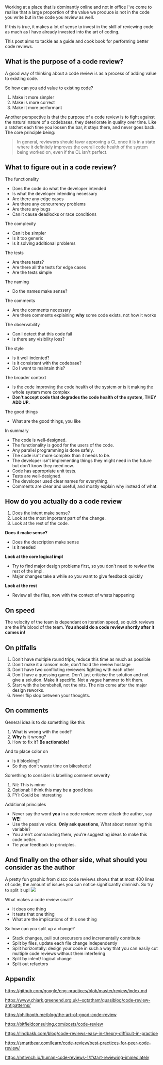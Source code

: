 Working at a place that is dominantly online and not in office I've come to realise that a large proportion of the value we produce is not in the code you write but in the code you review as well.

If this is true, it makes a lot of sense to invest in the skill of reviewing code as much as I have already invested into the art of coding.

This post aims to tackle as a guide and cook book for performing better code reviews.

## What is the purpose of a code review?
A good way of thinking about a code review is as a process of adding value to existing code.

So how can you add value to existing code?
1. Make it more simpler
2. Make is more correct
3. Make it more performant

Another perspective is that the purpose of a code review is to fight against the natural nature of a codebases, they deteriorate in quality over time. Like a ratchet each time you loosen the bar, it stays there, and never goes back. The core principle being:

>  In general, reviewers should favor approving a CL once it is in a state where it definitely improves the overall code health of the system being worked on, even if the CL isn't perfect.

## What to figure out in a code review?

The functionality
- Does the code do what the developer intended
- Is what the developer intending necessary
- Are there any edge cases
- Are there any concurrency problems
- Are there any bugs
- Can it cause deadlocks or race conditions

The complexity
- Can it be simpler
- Is it too generic
- Is it solving additional problems

The tests
- Are there tests?
- Are there all the tests for edge cases
- Are the tests simple

The naming
- Do the names make sense?

The comments
- Are the comments necessary
- Are there comments explaining **why** some code exists, not how it works

The observability
- Can I detect that this code fail
- Is there any visibility loss?

The style
- Is it well indented?
- Is it consistent with the codebase?
- Do I want to maintain this?

The broader context
- Is the code improving the code health of the system or is it making the whole system more complex
- **Don't accept code that degrades the code health of the system, THEY ADD UP.**

The good things
- What are the good things, you like

In summary
- The code is well-designed.
- The functionality is good for the users of the code.
- Any parallel programming is done safely.
- The code isn't more complex than it needs to be.
- The developer isn't implementing things they might need in the future but don't know they need now.
- Code has appropriate unit tests.
- Tests are well-designed.
- The developer used clear names for everything.
- Comments are clear and useful, and mostly explain why instead of what.

## How do you actually do a code review

1. Does the intent make sense?
2. Look at the most important part of the change.
3. Look at the rest of the code.


**Does it make sense?**
- Does the description make sense
- Is it needed

**Look at the core logical impl**
- Try to find major design problems first, so you don't need to review the rest of the impl.
- Major changes take a while so you want to give feedback quickly

**Look at the rest**
- Review all the files, now with the context of whats happening

## On speed
The velocity of the team is dependant on iteration speed, so quick reviews are the life blood of the team. **You should do a code review shortly after it comes in!**

## On pitfalls
1. Don't have multiple round trips, reduce this time as much as possible
2. Don't make it a ransom note, don't hold the review hostage
3. Don't have two conflicting reviewers fighting with each other
4. Don't have a guessing game. Don't just criticise the solution and not give a solution. Make it specific. Not a vague hammer to hit them.
5. Start with the bombshell, not the nits. The nits come after the major design reworks.
6. Never flip slop between your thoughts.


## On comments

General idea is to do something like this
1. What is wrong with the code?
2. **Why** is it wrong?
3. How to fix it? **Be actionable!**

And to place color on
- Is it blocking?
- So they don't waste time on bikesheds!

Something to consider is labelling comment severity
1. Nit: This is minor
2. Optional: I think this may be a good idea
3. FYI: Could be interesting

Additional principles
- Never say the word **you** in a code review: never attack the author, say **WE**!
- Use the passive voice. **Only ask questions**, What about renaming this variable?
- You aren't commanding them, you're suggesting ideas to make this code better.
- Tie your feedback to principles.

## And finally on the other side, what should you consider as the author

A pretty fun graphic from cisco code reviews shows that at most 400 lines of code, the amount of issues you can notice significantly diminish. So try to split it up!
![](https://static1.smartbear.co/smartbear/media/images/product/collaborator/code-review-best-practices-figure-01.gif)

What makes a code review small?
- It does one thing
- It tests that one thing
- What are the implications of this one thing

So how can you split up a change?
- Stack changes, pull out precursors and incrementally contribute
- Split by files, update each file change independently
- Split horizontally: design your code in such a way that you can easily cut multiple code reviews without them interfering
- Split by intent/ logical change
- Split out refactors



## Appendix
<https://github.com/google/eng-practices/blob/master/review/index.md>

<https://www.chiark.greenend.org.uk/~sgtatham/quasiblog/code-review-antipatterns/>

<https://philbooth.me/blog/the-art-of-good-code-review>

<https://bitfieldconsulting.com/posts/code-review>

<https://lindbakk.com/blog/code-reviews-easy-in-theory-difficult-in-practice>

<https://smartbear.com/learn/code-review/best-practices-for-peer-code-review/>

<https://mtlynch.io/human-code-reviews-1/#start-reviewing-immediately>
